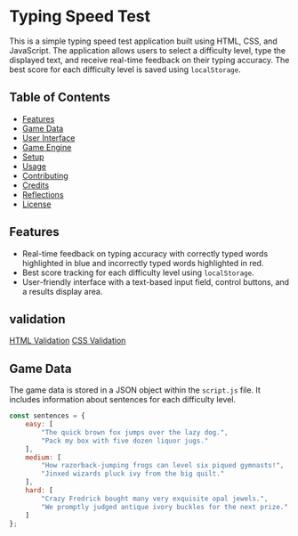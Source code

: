 # Typing Speed Test

This is a simple typing speed test application built using HTML, CSS, and JavaScript. The application allows users to select a difficulty level, type the displayed text, and receive real-time feedback on their typing accuracy. The best score for each difficulty level is saved using `localStorage`.

## Table of Contents

- [Features](#features)
- [Game Data](#game-data)
- [User Interface](#user-interface)
- [Game Engine](#game-engine)
- [Setup](#setup)
- [Usage](#usage)
- [Contributing](#contributing)
- [Credits](#credits)
- [Reflections](#reflections)
- [License](#license)

## Features

- Real-time feedback on typing accuracy with correctly typed words highlighted in blue and incorrectly typed words highlighted in red.
- Best score tracking for each difficulty level using `localStorage`.
- User-friendly interface with a text-based input field, control buttons, and a results display area.
## validation 
[HTML Validation](https://i.postimg.cc/cCVtHGVW/validation.png)
[CSS Validation](https://i.postimg.cc/kGVtqgYw/css-valid.png)
## Game Data

The game data is stored in a JSON object within the `script.js` file. It includes information about sentences for each difficulty level.


```javascript
const sentences = {
    easy: [
        "The quick brown fox jumps over the lazy dog.",
        "Pack my box with five dozen liquor jugs."
    ],
    medium: [
        "How razorback-jumping frogs can level six piqued gymnasts!",
        "Jinxed wizards pluck ivy from the big quilt."
    ],
    hard: [
        "Crazy Fredrick bought many very exquisite opal jewels.",
        "We promptly judged antique ivory buckles for the next prize."
    ]
};



